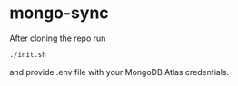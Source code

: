 # mongo-sync

After cloning the repo run
```bash
./init.sh
```

and provide .env file with your MongoDB Atlas credentials.
